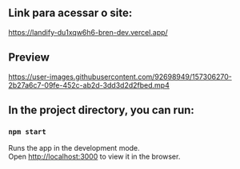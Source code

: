 
## Link para acessar o site: 

https://landify-du1xqw6h6-bren-dev.vercel.app/

## Preview



https://user-images.githubusercontent.com/92698949/157306270-2b27a6c7-09fe-452c-ab2d-3dd3d2d2fbed.mp4



## In the project directory, you can run:

### `npm start`

Runs the app in the development mode.\
Open [http://localhost:3000](http://localhost:3000) to view it in the browser.


